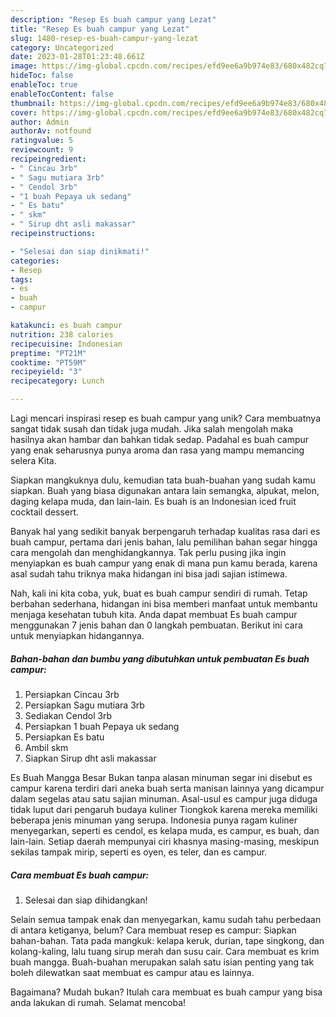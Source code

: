 ```yaml
---
description: "Resep Es buah campur yang Lezat"
title: "Resep Es buah campur yang Lezat"
slug: 1480-resep-es-buah-campur-yang-lezat
category: Uncategorized
date: 2023-01-28T01:23:48.661Z
image: https://img-global.cpcdn.com/recipes/efd9ee6a9b974e83/680x482cq70/es-buah-campur-foto-resep-utama.jpg
hideToc: false
enableToc: true
enableTocContent: false
thumbnail: https://img-global.cpcdn.com/recipes/efd9ee6a9b974e83/680x482cq70/es-buah-campur-foto-resep-utama.jpg
cover: https://img-global.cpcdn.com/recipes/efd9ee6a9b974e83/680x482cq70/es-buah-campur-foto-resep-utama.jpg
author: Admin
authorAv: notfound
ratingvalue: 5
reviewcount: 9
recipeingredient:
- " Cincau 3rb"
- " Sagu mutiara 3rb"
- " Cendol 3rb"
- "1 buah Pepaya uk sedang"
- " Es batu"
- " skm"
- " Sirup dht asli makassar"
recipeinstructions:

- "Selesai dan siap dinikmati!"
categories:
- Resep
tags:
- es
- buah
- campur

katakunci: es buah campur 
nutrition: 238 calories
recipecuisine: Indonesian
preptime: "PT21M"
cooktime: "PT59M"
recipeyield: "3"
recipecategory: Lunch

---
```





Lagi mencari inspirasi resep es buah campur yang unik? Cara membuatnya sangat tidak susah dan tidak juga mudah. Jika salah mengolah maka hasilnya akan hambar dan bahkan tidak sedap. Padahal es buah campur yang enak seharusnya punya aroma dan rasa yang mampu memancing selera Kita.





Siapkan mangkuknya dulu, kemudian tata buah-buahan yang sudah kamu siapkan. Buah yang biasa digunakan antara lain semangka, alpukat, melon, daging kelapa muda, dan lain-lain. Es buah is an Indonesian iced fruit cocktail dessert.

Banyak hal yang sedikit banyak berpengaruh terhadap kualitas rasa dari es buah campur, pertama dari jenis bahan, lalu pemilihan bahan segar hingga cara mengolah dan menghidangkannya. Tak perlu pusing jika ingin menyiapkan es buah campur yang enak di mana pun kamu berada, karena asal sudah tahu triknya maka hidangan ini bisa jadi sajian istimewa.






Nah, kali ini kita coba, yuk, buat es buah campur sendiri di rumah. Tetap berbahan sederhana, hidangan ini bisa memberi manfaat untuk membantu menjaga kesehatan tubuh kita. Anda dapat membuat Es buah campur menggunakan 7 jenis bahan dan 0 langkah pembuatan. Berikut ini cara untuk menyiapkan hidangannya.

<!--inarticleads1-->

##### Bahan-bahan dan bumbu yang dibutuhkan untuk pembuatan Es buah campur:

1. Persiapkan  Cincau 3rb
1. Persiapkan  Sagu mutiara 3rb
1. Sediakan  Cendol 3rb
1. Persiapkan 1 buah Pepaya uk sedang
1. Persiapkan  Es batu
1. Ambil  skm
1. Siapkan  Sirup dht asli makassar


Es Buah Mangga Besar Bukan tanpa alasan minuman segar ini disebut es campur karena terdiri dari aneka buah serta manisan lainnya yang dicampur dalam segelas atau satu sajian minuman. Asal-usul es campur juga diduga tidak luput dari pengaruh budaya kuliner Tiongkok karena mereka memiliki beberapa jenis minuman yang serupa. Indonesia punya ragam kuliner menyegarkan, seperti es cendol, es kelapa muda, es campur, es buah, dan lain-lain. Setiap daerah mempunyai ciri khasnya masing-masing, meskipun sekilas tampak mirip, seperti es oyen, es teler, dan es campur. 

<!--inarticleads2-->

##### Cara membuat Es buah campur:


1. Selesai dan siap dihidangkan!

Selain semua tampak enak dan menyegarkan, kamu sudah tahu perbedaan di antara ketiganya, belum? Cara membuat resep es campur: Siapkan bahan-bahan. Tata pada mangkuk: kelapa keruk, durian, tape singkong, dan kolang-kaling, lalu tuang sirup merah dan susu cair. Cara membuat es krim buah mangga. Buah-buahan merupakan salah satu isian penting yang tak boleh dilewatkan saat membuat es campur atau es lainnya. 

Bagaimana? Mudah bukan? Itulah cara membuat es buah campur yang bisa anda lakukan di rumah. Selamat mencoba!

